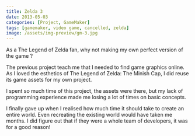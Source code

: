 ```yaml
---
title: Zelda 3
date: 2013-05-03
categories: [Project, GameMaker]
tags: [gamemaker, video game, cancelled, zelda]
image: /assets/img-preview/gm-3.jpg
---
```


As a The Legend of Zelda fan, why not making my own perfect version of the game ?

The previous project teach me that I needed to find game graphics online.
As I loved the esthetics of The Legend of Zelda: The Minish Cap,
I did reuse its game assets for my own project.

I spent so much time of this project, the assets were there,
but my lack of programming experience made me losing a lot of times on basic concepts.

I finally gave up when I realised how much time it should take to create an entire world.
Even recreating the existing world would have taken me months.
I did figure out that if they were a whole team of developers, it was for a good reason!
